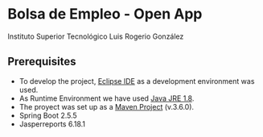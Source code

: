 # Bolsa de Empleo - Open App
Instituto Superior Tecnológico Luis Rogerio González
## Prerequisites
* To develop the project, [Eclipse IDE](https://www.eclipse.org/downloads/) as a development environment was used. 
* As Runtime Environment we have used [Java JRE 1.8](https://java.com/en/download/help/index_installing.xml). 
* The proyect was set up as a [Maven Project](https://maven.apache.org/install.html) (v.3.6.0).
* Spring Boot 2.5.5
* Jasperreports 6.18.1
